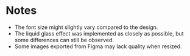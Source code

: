 # Notes

- The font size might slightly vary compared to the design.  
- The liquid glass effect was implemented as closely as possible, but some differences can still be observed.  
- Some images exported from Figma may lack quality when resized. 
